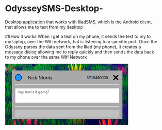 # OdysseySMS-Desktop-
Desktop application that works with IliadSMS, which is the Android client, that allows me to text from my desktop


##How it works
When I get a text on my phone, it sends the text to my to my laptop, over the Wifi network,that is listening to a specific port. Once the Odyssey parses the data sent from the Iliad (my phone), it creates a message dialog allowing me to reply quickly and then sends the data back to my phone over the same Wifi Network


![alt tag](/images/message.png)
